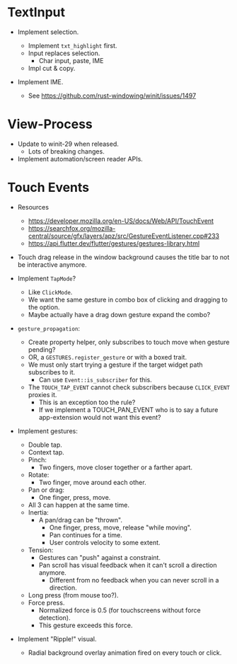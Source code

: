 # TextInput

* Implement selection.
    - Implement `txt_highlight` first.
    - Input replaces selection.
        - Char input, paste, IME
    - Impl cut & copy.

* Implement IME.
    - See https://github.com/rust-windowing/winit/issues/1497

# View-Process

* Update to winit-29 when released.
    - Lots of breaking changes.
* Implement automation/screen reader APIs.

# Touch Events

* Resources
    - https://developer.mozilla.org/en-US/docs/Web/API/TouchEvent
    - https://searchfox.org/mozilla-central/source/gfx/layers/apz/src/GestureEventListener.cpp#233
    - https://api.flutter.dev/flutter/gestures/gestures-library.html


* Touch drag release in the window background causes the title bar to not be interactive anymore.

* Implement `TapMode`?
    - Like `ClickMode`.
    - We want the same gesture in combo box of clicking and dragging to the option.
    - Maybe actually have a drag down gesture expand the combo?

* `gesture_propagation`:
    - Create property helper, only subscribes to touch move when gesture pending?
    - OR, a `GESTURES.register_gesture` or with a boxed trait.
    - We must only start trying a gesture if the target widget path subscribes to it.
        - Can use `Event::is_subscriber` for this.
    - The `TOUCH_TAP_EVENT` cannot check subscribers because `CLICK_EVENT` proxies it.
        - This is an exception too the rule?
        - If we implement a TOUCH_PAN_EVENT who is to say a future app-extension would not want this event?

* Implement gestures:
    - Double tap.
    - Context tap.
    - Pinch:
        - Two fingers, move closer together or a farther apart.
    - Rotate:
        - Two finger, move around each other.
    - Pan or drag:
        - One finger, press, move.
    - All 3 can happen at the same time.
    - Inertia:
        - A pan/drag can be "thrown".
            - One finger, press, move, release "while moving".
            - Pan continues for a time.
            - User controls velocity to some extent.
    - Tension:
        - Gestures can "push" against a constraint.
        - Pan scroll has visual feedback when it can't scroll a direction anymore.
            - Different from no feedback when you can never scroll in a direction.
    - Long press (from mouse too?).
    - Force press.
        - Normalized force is 0.5 (for touchscreens without force detection).
        - This gesture exceeds this force.

* Implement "Ripple!" visual.
    - Radial background overlay animation fired on every touch or click.